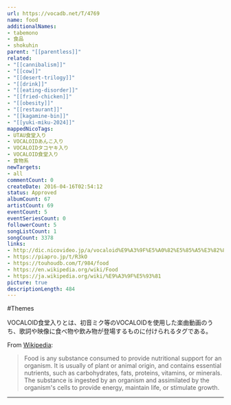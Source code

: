 ```yaml
---
url: https://vocadb.net/T/4769
name: food
additionalNames: 
- tabemono
- 食品
- shokuhin
parent: "[[parentless]]"
related:
- "[[cannibalism]]"
- "[[cow]]"
- "[[desert-trilogy]]"
- "[[drink]]"
- "[[eating-disorder]]"
- "[[fried-chicken]]"
- "[[obesity]]"
- "[[restaurant]]"
- "[[kagamine-bin]]"
- "[[yuki-miku-2024]]"
mappedNicoTags:
- UTAU食堂入り
- VOCALOIDあんこ入り
- VOCALOIDタコヤキ入り
- VOCALOID食堂入り
- 食物系
newTargets:
- all
commentCount: 0
createDate: 2016-04-16T02:54:12
status: Approved
albumCount: 67
artistCount: 69
eventCount: 5
eventSeriesCount: 0
followerCount: 5
songListCount: 1
songCount: 3378
links: 
- http://dic.nicovideo.jp/a/vocaloid%E9%A3%9F%E5%A0%82%E5%85%A5%E3%82%8A
- https://piapro.jp/t/R3kO
- https://touhoudb.com/T/984/food
- https://en.wikipedia.org/wiki/Food
- https://ja.wikipedia.org/wiki/%E9%A3%9F%E5%93%81
picture: true
descriptionLength: 484
---
```


#Themes

VOCALOID食堂入りとは、初音ミク等のVOCALOIDを使用した楽曲動画のうち、歌詞や映像に食べ物や飲み物が登場するものに付けられるタグである。


From [Wikipedia](https://en.wikipedia.org/wiki/Food):

>Food is any substance consumed to provide nutritional support for an organism. It is usually of plant or animal origin, and contains essential nutrients, such as carbohydrates, fats, proteins, vitamins, or minerals. The substance is ingested by an organism and assimilated by the organism's cells to provide energy, maintain life, or stimulate growth.

---

